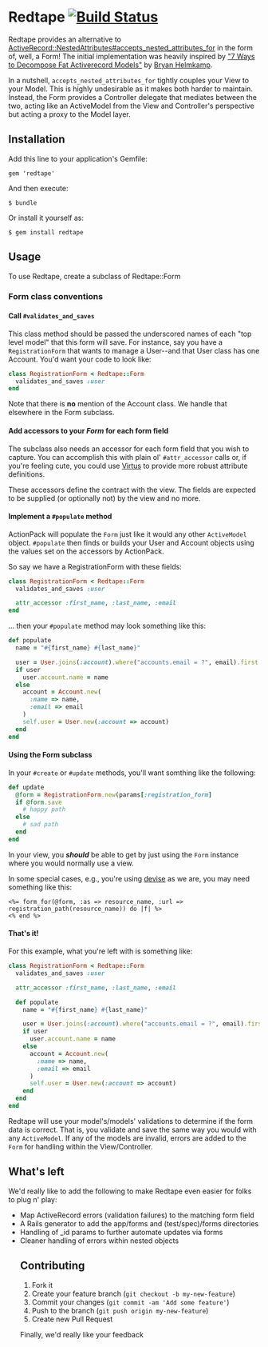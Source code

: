 # Redtape  [![Build Status](https://secure.travis-ci.org/ClearFit/redtape.png)](http://travis-ci.org/ClearFit/redtape)

Redtape provides an alternative to [ActiveRecord::NestedAttributes#accepts_nested_attributes_for](http://api.rubyonrails.org/classes/ActiveRecord/NestedAttributes/ClassMethods.html#method-i-accepts_nested_attributes_for) in the form of, well, a Form!  The initial implementation was heavily inspired by ["7 Ways to Decompose Fat Activerecord Models"](http://blog.codeclimate.com/blog/2012/10/17/7-ways-to-decompose-fat-activerecord-models/) by [Bryan Helmkamp](https://github.com/brynary).

In a nutshell, `accepts_nested_attributes_for` tightly couples your View to your Model.  This is highly undesirable as it makes both harder to maintain.  Instead, the Form provides a Controller delegate that mediates between the two, acting like an ActiveModel from the View and Controller's perspective but acting a proxy to the Model layer.

## Installation

Add this line to your application's Gemfile:

    gem 'redtape'

And then execute:

    $ bundle

Or install it yourself as:

    $ gem install redtape

## Usage

To use Redtape, create a subclass of Redtape::Form

### Form class conventions

#### Call `#validates_and_saves`

This class method should be passed the underscored names of each "top level model" that this form will save.  For instance, say you have a `RegistrationForm` that wants to manage a User--and that User class has one Account.  You'd want your code to look like:

```ruby
class RegistrationForm < Redtape::Form
  validates_and_saves :user
end
```

Note that there is **no** mention of the Account class.  We handle that elsewhere in the Form subclass.

#### Add accessors to your *Form* for each form field

The subclass also needs an accessor for each form field that you wish to capture.  You can accomplish this with plain ol' `#attr_accessor` calls or, if you're feeling cute, you could use [Virtus](https://github.com/solnic/virtus) to provide more robust attribute definitions.

These accessors define the contract with the view.  The fields are expected to be supplied (or optionally not) by the view and no more.

#### Implement a `#populate` method

ActionPack will populate the `Form` just like it would any other `ActiveModel` object.  `#populate`  then finds or builds your User and Account objects using the values set on the accessors by ActionPack.

So say we have a RegistrationForm with these fields:


```ruby
class RegistrationForm < Redtape::Form
  validates_and_saves :user

  attr_accessor :first_name, :last_name, :email
end
```

... then your `#populate` method may look something like this:

```ruby
def populate
  name = "#{first_name} #{last_name}"

  user = User.joins(:account).where("accounts.email = ?", email).first
  if user
    user.account.name = name
  else
    account = Account.new(
      :name => name,
      :email => email
    )
    self.user = User.new(:account => account)
  end
end
```

#### Using the Form subclass

In your `#create` or `#update` methods, you'll want somthing like the following:

```ruby
def update
  @form = RegistrationForm.new(params[:registration_form]
  if @form.save
    # happy path
  else
    # sad path
  end
end
```

In your view, you ***should*** be able to get by just using the `Form` instance where you would normally use a view.

In some special cases, e.g., you're using [devise](https://github.com/plataformatec/devise) as we are, you may need something like this:

```erb
<%= form_for(@form, :as => resource_name, :url => registration_path(resource_name)) do |f| %>
<% end %>
```

#### That's it!

For this example, what you're left with is something like:

```ruby
class RegistrationForm < Redtape::Form
  validates_and_saves :user

  attr_accessor :first_name, :last_name, :email

  def populate
    name = "#{first_name} #{last_name}"

    user = User.joins(:account).where("accounts.email = ?", email).first
    if user
      user.account.name = name
    else
      account = Account.new(
        :name => name,
        :email => email
      )
      self.user = User.new(:account => account)
    end
  end
end
```

Redtape will use your model's/models' validations to determine if the form data is correct.  That is, you validate and save the same way you would with any `ActiveModel`.  If any of the models are invalid, errors are added to the `Form` for handling within the View/Controller.

## What's left

We'd really like to add the following to make Redtape even easier for folks to plug n' play:

* Map ActiveRecord errors (validation failures) to the matching form field
* A Rails generator to add the app/forms and (test/spec)/forms directories
* Handling of <object>_id params to further automate updates via forms
* Cleaner handling of errors within nested objects

## Contributing

1. Fork it
2. Create your feature branch (`git checkout -b my-new-feature`)
3. Commit your changes (`git commit -am 'Add some feature'`)
4. Push to the branch (`git push origin my-new-feature`)
5. Create new Pull Request

Finally, we'd really like your feedback

